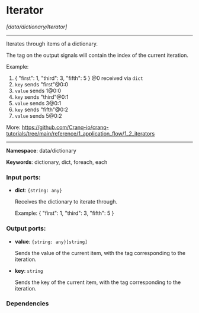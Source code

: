 # Iterator

_[data/dictionary/Iterator]_

---

Iterates through items of a dictionary.

The tag on the output signals will contain the index of the current iteration.

Example:
1. { "first": 1, "third": 3, "fifth": 5 } @0 received via `dict`
2. `key` sends  "first"@0:0
3. `value` sends  1@0:0
4. `key` sends  "third"@0:1
5. `value` sends  3@0:1
6. `key` sends  "fifth"@0:2
7. `value` sends  5@0:2

More:
https://github.com/Cranq-io/cranq-tutorials/tree/main/reference/1_application_flow/1_2_iterators

---

__Namespace__: data/dictionary

__Keywords__: dictionary, dict, foreach, each

### Input ports:

* __dict__: ` {string: any} `

    Receives the dictionary to iterate through.
    
    Example:
    { "first": 1, "third": 3, "fifth": 5 }

### Output ports:

* __value__: ` {string: any}[string] `

    Sends the value of the current item, with the tag corresponding to the iteration.


* __key__: ` string `

    Sends the key of the current item, with the tag corresponding to the iteration.

### Dependencies




